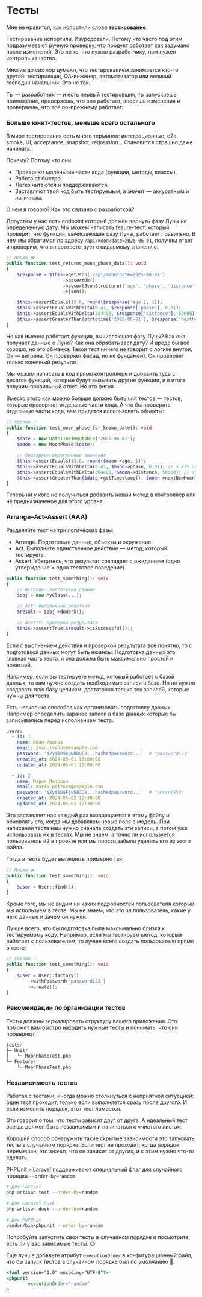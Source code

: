 # Тесты

Мне не нравится, как испортили слово **тестирование**.

Тестирование испортили. Изуродовали. Потому что часто под этим подразумевают ручную проверку, что продукт работает как задумано после изменений. Это не то, что нужно разработчику, нам нужен контроль качества.

Многие до сих пор думают, что тестированием занимается кто-то другой: тестировщик, QA-инженер, автоматизатор или великий господин начальник. Это не так.

Ты — разработчик — и есть первый тестировщик, ты запускаешь приложение, проверяешь, что оно работает, вносишь изменения и проверяешь, что всё по-прежнему работает.


### Больше юнит-тестов, меньше всего остального

В мире тестирования есть много терминов: интеграционные, e2e, smoke, UI, acceptance, snapshot, regression… Становится страшно даже начинать.

Почему? Потому что они:
- Проверяют маленькие части кода (функции, методы, классы).
- Работают быстро.
- Легко читаются и поддерживаются.
- Заставляют твой код быть тестируемым, а значит — аккуратным и логичным.


О чем я говорю? Как это связано с разработкой?

Допустим у нас есть endpoint который должен вернуть фазу Луны на определенную дату. Мы можем написать feaure-тест, который проверит, что функция, вычисляющая фазу Луны, работает правильно. В нем мы обратимся по адресу `/api/moon?date=2025-06-01`, получим ответ и проверим, что он соответствует ожидаемому значению.

```php
// Плохо ❌
public function test_returns_moon_phase_data(): void
{
    $response = $this->getJson('/api/moon?date=2025-06-01')
                     ->assertOk()
                     ->assertJsonStructure(['age', 'phase', 'distance', 'nextNewMoon'])
                     ->json();

    $this->assertEquals(13.8, round($response['age'], 1));
    $this->assertEqualsWithDelta(0.47, $response['phase'], 0.01);
    $this->assertEqualsWithDelta(384400, $response['distance'], 50000);
    $this->assertGreaterThan(strtotime('2025-06-01'), $response['nextNewMoon']);
}
```

Но как именно работает функция, вычисляющая фазу Луны? Как она получает данные о Луне? Как она обрабатывает дату? И вроде бы всё хорошо, но это обманка. Такой тест ничего не говорит о логике внутри. Он — витрина. Он проверяет фасад, но не фундамент. Он проверяет только конечный результат. 

Мы можем написать в код прямо контроллере и добавить туда с десяток функций, которые будут вызывать другие функции, и в итоге получим правильный ответ. Но это фигня.

Вместо этого как можно больше должно быть unit тестов — тестов, которые проверяют отдельные части кода. 
А что бы проверять отдельные части кода, вам придется использовать объекты:

```php
// Хорошо ✅
public function test_moon_phase_for_known_date(): void
{
    $date = new DateTimeImmutable('2025-06-01');
    $moon = new MoonPhase($date);

    // Проверяем округлённые значения
    $this->assertEquals(13.8, round($moon->age, 1));
    $this->assertEqualsWithDelta(0.47, $moon->phase, 0.01); // ≈ 47% цикла
    $this->assertEqualsWithDelta(384400, $moon->distance, 50000); // ±50k км — синусоида
    $this->assertGreaterThan($date->getTimestamp(), $moon->nextNewMoon);
}
```

Теперь ни у кого не получиться добавить новый метод в контроллер или не предназначеное для этого уровня.

### Arrange–Act–Assert (AAA)
Разделяйте тест на три логических фазы:

- Arrange. Подготовьте данные, объекты и окружение.
- Act. Выполните единственное действие — метод, который тестируете.
- Assert. Убедитесь, что результат совпадает с ожиданием (одно утверждение = одно тестовое поведение).

```php
public function test_something(): void
{
    // Arrange: подготовка данных
    $obj = new MyClass(...);

    // Act: выполнение действия
    $result = $obj->doWork();

    // Assert: проверка результата
    $this->assertTrue($result->isSuccessful());
}
```


Если с выолнением действия и проверкой результата всё понятно, то с подготовкой данных могут быть нюансы.
Подготовка данных это главная часть теста, и она должна быть максимально простой и понятной.

Например, если вы тестируете метод, который работает с базой данных, то вам нужно создать необходимые записи в базе. Но не нужно создавать всю базу целиком, достаточно только тех записей, которые нужны для теста.


Есть несколько способов как организовать подготовку данных. Например определить заранее записи в базе данных которые бы записывались перед исполнением теста.
```yaml
users:
  - id: 1
    name: Иван Иванов
    email: ivan.ivanov@example.com
    password: '$2y$10$e0NRDUE8...hashedpassword...'  # "password123"
    created_at: 2024-05-01 10:00:00
    updated_at: 2024-05-01 10:00:00

  - id: 2
    name: Мария Петрова
    email: maria.petrova@example.com
    password: '$2y$10$Fjs98JDk...hashedpassword...'  # "secret456"
    created_at: 2024-05-02 12:30:00
    updated_at: 2024-05-02 12:30:00
```

Это заставляет нас каждый раз возвращается к этому файлу и обновлять его, когда мы добавляем новые поля в модель. При написании теста нам нужно сначала создать эти записи, а потом уже использовать их в тестах.
Мы не знаем, а точно ли используется пользователь #2 в проекте или мы просто забыли удалить его из этого файла.

Тогда в тесте будет выглядеть примерно так:

```php
// Плохо ❌
public function test_something(): void
{
    $user = User::find(2);
}
```

Кроме того, мы не видим ни каких подробностей пользователя который мы используем в тесте. Мы не знаем, что это за пользователь, какие у него данные и зачем он нужен.

Лучше всего, что бы подготовка была максимально близка к тестируемому коду. Например, если мы тестируем метод, который работает с пользователем, то лучше всего создать пользователя прямо в тесте:

```php
// Хорошо ✅
public function test_something(): void
{
    $user = User::factory()
        ->withPassword('password123')
        ->create();
}
```


### Рекомендации по организации тестов

Тесты должны зеркалировать структуру вашего приложения. Это поможет вам быстро находить нужные тесты и понимать, что они проверяют.

```php
tests/
├─ Unit/
│   └─ MoonPhaseTest.php
└─ Feature/
    └─ MoonPhaseTest.php
```

### Независимость тестов

Работая с тестами, иногда можно столкнуться с неприятной ситуацией: один тест проходит, только если выполняется сразу
после другого. И если изменить порядок, этот тест ломается.

Это говорит о том, что тесты зависят друг от друга. А идеальный тест всегда должен быть независимым и начинаться с
«чистого листа».

Хороший способ обнаружить такие скрытые зависимости это запускать тесты в случайном порядке. Если тест не проходит,
когда порядок перемешан, это значит, что он зависит от других, и с этим нужно что-то сделать.

PHPUnit и Laravel поддерживают специальный флаг для случайного порядка `--order-by=random`

```bash
# Для Laravel
php artisan test --order-by=random

# Для Laravel Dusk
php artisan dusk --order-by=random

# Для PHPUnit
vendor/bin/phpunit --order-by=random
```

Попробуйте запустить свои тесты в случайном порядке и посмотрите, есть ли у вас зависимые тесты. 😉

Еще лучше добавьте атрибут `executionOrder` в конфигурационный файл, что бы запуск тестов в случайном порядке был по
умолчанию 🚀.

```html
<?xml version="1.0" encoding="UTF-8"?>
<phpunit
        executionOrder="random"
>
```
